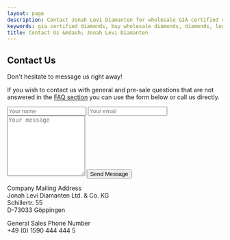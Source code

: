 ```yaml
---
layout: page
description: Contact Jonah Levi Diamanten for wholesale GIA certified diamonds in Europe. Worldwide shipping!
keywords: gia certified diamonds, buy wholesale diamonds, diamonds, loose diamonds
title: Contact Us &mdash; Jonah Levi Diamanten
---
```


<section class="cf">
	<div class="story-wide cf">

<h2>Contact Us</h2>
<div class="sub-head">Don't hesitate to message us right away!</div>
<p></p>

<div class="one-half first">
	<div class="contact-form">
	<p class="contact-form-prelude">
	If you wish to contact us with general and pre-sale questions that are not answered in the <a href="/onboarding">FAQ section</a> you can use the form below or call us directly.</p>
<form method="POST" action="http://formspree.io/office@jonahlevi.co">
<input type="text" name="name" placeholder="Your name">
  <input type="email" name="email" placeholder="Your email">
  <textarea rows="9" name="message" placeholder="Your message"></textarea>
  <input type="hidden" name="_next" value="/email-sent" />
  <button type="submit">Send Message</button>
</form>
</div>
</div>

<div class="one-half">

<p> <span class="bold">Company Mailing Address</span><br>
Jonah Levi Diamanten Ltd. &amp; Co. KG<br>
Schillertr. 55<br>
D-73033 Göppingen
</p>

<p><span class="bold">General Sales Phone Number</span><br>
<span class="icon-phone">+49 (0) 1590 444 444 5</span></p>
</div>






</div>
</section>
<div class="footer-border"></div>